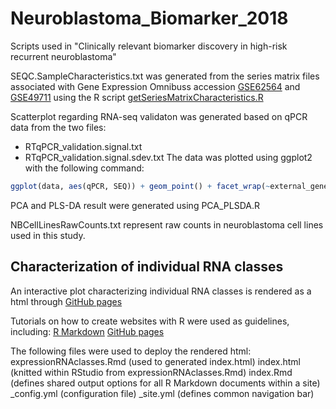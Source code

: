 # Neuroblastoma_Biomarker_2018
Scripts used in "Clinically relevant biomarker discovery in high-risk recurrent neuroblastoma"

SEQC.SampleCharacteristics.txt was generated from the series matrix files associated with Gene Expression Omnibuss accession [GSE62564](https://www.ncbi.nlm.nih.gov/geo/query/acc.cgi?acc=GSE62564) and [GSE49711](https://www.ncbi.nlm.nih.gov/geo/query/acc.cgi?acc=GSE49711) using the R script [getSeriesMatrixCharacteristics.R](https://github.com/utnesp/NORAD/blob/master/getSeriesMatrixCharacteristics.R)

Scatterplot regarding RNA-seq validaton was generated based on qPCR data from the two files:
- RTqPCR_validation.signal.txt
- RTqPCR_validation.signal.sdev.txt
The data was plotted using ggplot2 with the following command:
```r
ggplot(data, aes(qPCR, SEQ)) + geom_point() + facet_wrap(~external_gene_name, scales = "free", labeller=labeller(external_gene_name = unlist(gene_names))) + theme_bw()
```

PCA and PLS-DA result were generated using PCA_PLSDA.R 

NBCellLinesRawCounts.txt represent raw counts in neuroblastoma cell lines used in this study.

## Characterization of individual RNA classes
An interactive plot characterizing individual RNA classes is rendered as a html through [GitHub pages](https://utnesp.github.io/Neuroblastoma_Biomarker_2018/)

Tutorials on how to create websites with R were used as guidelines, including:
[R Markdown](https://rmarkdown.rstudio.com/rmarkdown_websites.html)
[GitHub pages](https://pages.github.com)

The following files were used to deploy the rendered html: 
expressionRNAclasses.Rmd (used to generated index.html)
index.html (knitted within RStudio from expressionRNAclasses.Rmd)
index.Rmd (defines shared output options for all R Markdown documents within a site)
_config.yml (configuration file)
_site.yml (defines common navigation bar)



